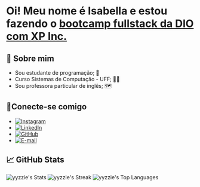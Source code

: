 # Oi! Meu nome é Isabella e estou fazendo o [bootcamp fullstack da DIO com XP Inc.](https://web.dio.me/track/a932e25b-41f5-4132-9cc9-ae47fc10f2cb)
## 🚀 Sobre mim
- Sou estudante de programação; 🌱
- Curso Sistemas de Computação - UFF; 👩‍🎓
- Sou professora particular de inglês; 🗺

## 👥Conecte-se comigo
- [![Instagram](https://img.shields.io/badge/Instagram-%23E4405F.svg?style=for-the-badge&logo=Instagram&logoColor=white)](https://www.instagram.com/isa.mwllo/)  
- [![LinkedIn](https://img.shields.io/badge/linkedin-%230077B5.svg?style=for-the-badge&logo=linkedin&logoColor=white)](https://www.linkedin.com/in/isabella-c-c-mello/) 
- [![GitHub](https://img.shields.io/badge/github-%23121011.svg?style=for-the-badge&logo=github&logoColor=white)](https://github.com/yyzzie)
- [![E-mail](https://img.shields.io/badge/Gmail-D14836?style=for-the-badge&logo=gmail&logoColor=white)](mailto:isabellacaxiascarvalho@gmail.com)

## 📈 GitHub Stats
![yyzzie's Stats](https://github-readme-stats.vercel.app/api?username=yyzzie&hide_title=false&hide_rank=false&show_icons=true&include_all_commits=true&count_private=true&disable_animations=false&theme=midnight-purple&locale=pt-br&hide_border=false)
![yyzzie's Streak](https://streak-stats.demolab.com?user=yyzzie&locale=pt-br&mode=daily&theme=midnight-purple&hide_border=false&border_radius=5&date_format=j%20M%5B%20Y%5D)
![yyzzie's Top Languages](https://github-readme-stats.vercel.app/api/top-langs?username=yyzzie&locale=pt-br&hide_title=false&layout=compact&card_width=320&langs_count=5&theme=midnight-purple&hide_border=false&order=2)